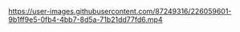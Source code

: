 

https://user-images.githubusercontent.com/87249316/226059601-9b1ff9e5-0fb4-4bb7-8d5a-71b21dd77fd6.mp4

